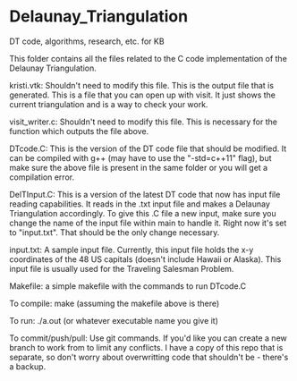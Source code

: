 # Delaunay_Triangulation
DT code, algorithms, research, etc. for KB

This folder contains all the files related to the C code implementation of the Delaunay Triangulation.

kristi.vtk: Shouldn't need to modify this file. This is the output file that is generated. This is a file that you can open up with visit. It just shows the current triangulation and is a way to check your work.

visit_writer.c: Shouldn't need to modify this file. This is necessary for the function which outputs the file above.

DTcode.C: This is the version of the DT code file that should be modified. It can be compiled with g++ (may have to use the "-std=c++11" flag), but make sure the above file is present in the same folder or you will get a compilation error. 

DelTInput.C: This is a version of the latest DT code that now has input file reading capabilities. It reads in the .txt input file and makes a Delaunay Triangulation accordingly. To give this .C file a new input, make sure you change the name of the input file within main to handle it. Right now it's set to "input.txt". That should be the only change necessary.

input.txt: A sample input file. Currently, this input file holds the x-y coordinates of the 48 US capitals (doesn't include Hawaii or Alaska). This input file is usually used for the Traveling Salesman Problem.

Makefile: a simple makefile with the commands to run DTcode.C

To compile:
make (assuming the makefile above is there)

To run:
./a.out      (or whatever executable name you give it)

To commit/push/pull:
Use git commands. If you'd like you can create a new branch to work from to limit any conflicts. I have a copy of this repo that is separate, so don't worry about overwritting code that shouldn't be - there's a backup.
